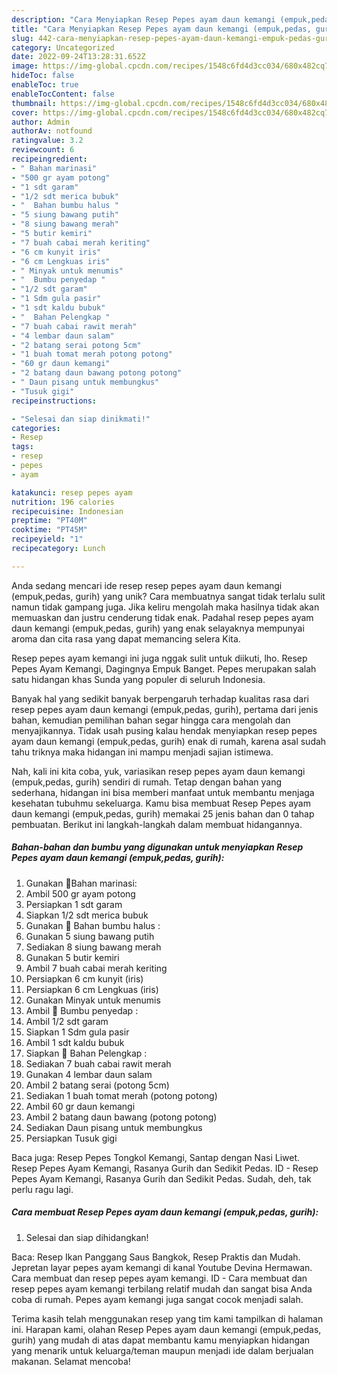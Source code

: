 ```yaml
---
description: "Cara Menyiapkan Resep Pepes ayam daun kemangi (empuk,pedas, gurih) yang Enak"
title: "Cara Menyiapkan Resep Pepes ayam daun kemangi (empuk,pedas, gurih) yang Enak"
slug: 442-cara-menyiapkan-resep-pepes-ayam-daun-kemangi-empuk-pedas-gurih-yang-enak
category: Uncategorized
date: 2022-09-24T13:28:31.652Z
image: https://img-global.cpcdn.com/recipes/1548c6fd4d3cc034/680x482cq70/resep-pepes-ayam-daun-kemangi-empukpedas-gurih-foto-resep-utama.jpg
hideToc: false
enableToc: true
enableTocContent: false
thumbnail: https://img-global.cpcdn.com/recipes/1548c6fd4d3cc034/680x482cq70/resep-pepes-ayam-daun-kemangi-empukpedas-gurih-foto-resep-utama.jpg
cover: https://img-global.cpcdn.com/recipes/1548c6fd4d3cc034/680x482cq70/resep-pepes-ayam-daun-kemangi-empukpedas-gurih-foto-resep-utama.jpg
author: Admin
authorAv: notfound
ratingvalue: 3.2
reviewcount: 6
recipeingredient:
- " Bahan marinasi"
- "500 gr ayam potong"
- "1 sdt garam"
- "1/2 sdt merica bubuk"
- "  Bahan bumbu halus "
- "5 siung bawang putih"
- "8 siung bawang merah"
- "5 butir kemiri"
- "7 buah cabai merah keriting"
- "6 cm kunyit iris"
- "6 cm Lengkuas iris"
- " Minyak untuk menumis"
- "  Bumbu penyedap "
- "1/2 sdt garam"
- "1 Sdm gula pasir"
- "1 sdt kaldu bubuk"
- "  Bahan Pelengkap "
- "7 buah cabai rawit merah"
- "4 lembar daun salam"
- "2 batang serai potong 5cm"
- "1 buah tomat merah potong potong"
- "60 gr daun kemangi"
- "2 batang daun bawang potong potong"
- " Daun pisang untuk membungkus"
- "Tusuk gigi"
recipeinstructions:

- "Selesai dan siap dinikmati!"
categories:
- Resep
tags:
- resep
- pepes
- ayam

katakunci: resep pepes ayam 
nutrition: 196 calories
recipecuisine: Indonesian
preptime: "PT40M"
cooktime: "PT45M"
recipeyield: "1"
recipecategory: Lunch

---
```





Anda sedang mencari ide resep resep pepes ayam daun kemangi (empuk,pedas, gurih) yang unik? Cara membuatnya sangat tidak terlalu sulit namun tidak gampang juga. Jika keliru mengolah maka hasilnya tidak akan memuaskan dan justru cenderung tidak enak. Padahal resep pepes ayam daun kemangi (empuk,pedas, gurih) yang enak selayaknya mempunyai aroma dan cita rasa yang dapat memancing selera Kita.





Resep pepes ayam kemangi ini juga nggak sulit untuk diikuti, lho. Resep Pepes Ayam Kemangi, Dagingnya Empuk Banget. Pepes merupakan salah satu hidangan khas Sunda yang populer di seluruh Indonesia.

Banyak hal yang sedikit banyak berpengaruh terhadap kualitas rasa dari resep pepes ayam daun kemangi (empuk,pedas, gurih), pertama dari jenis bahan, kemudian pemilihan bahan segar hingga cara mengolah dan menyajikannya. Tidak usah pusing kalau hendak menyiapkan resep pepes ayam daun kemangi (empuk,pedas, gurih) enak di rumah, karena asal sudah tahu triknya maka hidangan ini mampu menjadi sajian istimewa.






Nah, kali ini kita coba, yuk, variasikan resep pepes ayam daun kemangi (empuk,pedas, gurih) sendiri di rumah. Tetap dengan bahan yang sederhana, hidangan ini bisa memberi manfaat untuk membantu menjaga kesehatan tubuhmu sekeluarga. Kamu bisa membuat Resep Pepes ayam daun kemangi (empuk,pedas, gurih) memakai 25 jenis bahan dan 0 tahap pembuatan. Berikut ini langkah-langkah dalam membuat hidangannya.

<!--inarticleads1-->

##### Bahan-bahan dan bumbu yang digunakan untuk menyiapkan Resep Pepes ayam daun kemangi (empuk,pedas, gurih):

1. Gunakan  📌Bahan marinasi:
1. Ambil 500 gr ayam potong
1. Persiapkan 1 sdt garam
1. Siapkan 1/2 sdt merica bubuk
1. Gunakan  📌 Bahan bumbu halus :
1. Gunakan 5 siung bawang putih
1. Sediakan 8 siung bawang merah
1. Gunakan 5 butir kemiri
1. Ambil 7 buah cabai merah keriting
1. Persiapkan 6 cm kunyit (iris)
1. Persiapkan 6 cm Lengkuas (iris)
1. Gunakan  Minyak untuk menumis
1. Ambil  📌 Bumbu penyedap :
1. Ambil 1/2 sdt garam
1. Siapkan 1 Sdm gula pasir
1. Ambil 1 sdt kaldu bubuk
1. Siapkan  📌 Bahan Pelengkap :
1. Sediakan 7 buah cabai rawit merah
1. Gunakan 4 lembar daun salam
1. Ambil 2 batang serai (potong 5cm)
1. Sediakan 1 buah tomat merah (potong potong)
1. Ambil 60 gr daun kemangi
1. Ambil 2 batang daun bawang (potong potong)
1. Sediakan  Daun pisang untuk membungkus
1. Persiapkan Tusuk gigi


Baca juga: Resep Pepes Tongkol Kemangi, Santap dengan Nasi Liwet. Resep Pepes Ayam Kemangi, Rasanya Gurih dan Sedikit Pedas. ID - Resep Pepes Ayam Kemangi, Rasanya Gurih dan Sedikit Pedas. Sudah, deh, tak perlu ragu lagi. 

<!--inarticleads2-->

##### Cara membuat Resep Pepes ayam daun kemangi (empuk,pedas, gurih):


1. Selesai dan siap dihidangkan!

Baca: Resep Ikan Panggang Saus Bangkok, Resep Praktis dan Mudah. Jepretan layar pepes ayam kemangi di kanal Youtube Devina Hermawan. Cara membuat dan resep pepes ayam kemangi. ID - Cara membuat dan resep pepes ayam kemangi terbilang relatif mudah dan sangat bisa Anda coba di rumah. Pepes ayam kemangi juga sangat cocok menjadi salah. 

Terima kasih telah menggunakan resep yang tim kami tampilkan di halaman ini. Harapan kami, olahan Resep Pepes ayam daun kemangi (empuk,pedas, gurih) yang mudah di atas dapat membantu kamu menyiapkan hidangan yang menarik untuk keluarga/teman maupun menjadi ide dalam berjualan makanan. Selamat mencoba!
